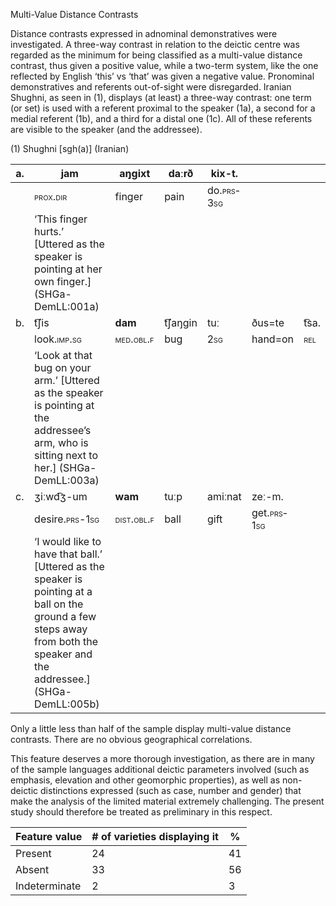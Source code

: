 Multi-Value Distance Contrasts

Distance contrasts expressed in adnominal demonstratives were
investigated. A three-way contrast in relation to the deictic centre was
regarded as the minimum for being classified as a multi-value distance
contrast, thus given a positive value, while a two-term system, like the
one reflected by English ‘this’ vs ‘that’ was given a negative value.
Pronominal demonstratives and referents out-of-sight were disregarded.
Iranian Shughni, as seen in (1), displays (at least) a three-way
contrast: one term (or set) is used with a referent proximal to the
speaker (1a), a second for a medial referent (1b), and a third for a
distal one (1c). All of these referents are visible to the speaker (and
the addressee).

(1) <span id="_Ref12281344" class="anchor"></span>Shughni
    \[sgh(a)\] (Iranian)

| a.  | **jam**                                                                                                                                                                      | aŋgixt                                                   | daːrð   | kix-t.                                                   |                                                           |                                                   |
|-----|------------------------------------------------------------------------------------------------------------------------------------------------------------------------------|----------------------------------------------------------|---------|----------------------------------------------------------|-----------------------------------------------------------|---------------------------------------------------|
|     | <span style="font-variant:small-caps;">prox.dir</span>                                                                                                                       | finger                                                   | pain    | do.<span style="font-variant:small-caps;">prs-3sg</span> |                                                           |                                                   |
|     | ‘This finger hurts.’ \[Uttered as the speaker is pointing at her own finger.\] (SHGa-DemLL:001a)                                                                             |
| b.  | t͡ʃis                                                                                                                                                                         | **dam**                                                  | t͡ʃaŋgin | tuː                                                      | ðus=te                                                    | t͡sa.                                              |
|     | look.<span style="font-variant:small-caps;">imp.sg</span>                                                                                                                    | <span style="font-variant:small-caps;">med.obl.f</span>  | bug     | <span style="font-variant:small-caps;">2sg</span>        | hand=on                                                   | <span style="font-variant:small-caps;">rel</span> |
|     | ‘Look at that bug on your arm.’ \[Uttered as the speaker is pointing at the addressee’s arm, who is sitting next to her.\] (SHGa-DemLL:003a)                                 |
| c.  | ʒiːwd͡ʒ-um                                                                                                                                                                    | **wam**                                                  | tuːp    | amiːnat                                                  | zeː-m.                                                    |
|     | desire.<span style="font-variant:small-caps;">prs</span>-<span style="font-variant:small-caps;">1sg</span>                                                                   | <span style="font-variant:small-caps;">dist.obl.f</span> | ball    | gift                                                     | get.<span style="font-variant:small-caps;">prs-1sg</span> |
|     | ‘I would like to have that ball.’ \[Uttered as the speaker is pointing at a ball on the ground a few steps away from both the speaker and the addressee.\] (SHGa-DemLL:005b) |

Only a little less than half of the sample display multi-value distance
contrasts. There are no obvious geographical correlations.

This feature deserves a more thorough investigation, as there are in
many of the sample languages additional deictic parameters involved
(such as emphasis, elevation and other geomorphic properties), as well
as non-deictic distinctions expressed (such as case, number and gender)
that make the analysis of the limited material extremely challenging.
The present study should therefore be treated as preliminary in this
respect.

| Feature value | \# of varieties displaying it | %   |
|---------------|-------------------------------|-----|
| Present       | 24                            | 41  |
| Absent        | 33                            | 56  |
| Indeterminate | 2                             | 3   |



